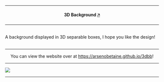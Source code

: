 <hr>
    <h4 align="center">3D Background <a href="https://arsenobetaine.github.io/3dbb">🡥</a></h4>
<hr>
    <p><br>A background displayed in 3D separable boxes, I hope you like the design!<br></br></p>
<hr>
    <p align="center">You can view the website over at <a href="https://arsenobetaine.github.io/3dbb">https://arsenobetaine.github.io/3dbb</a>!</p>
<hr>
    <img src="aaa" />
<hr>
